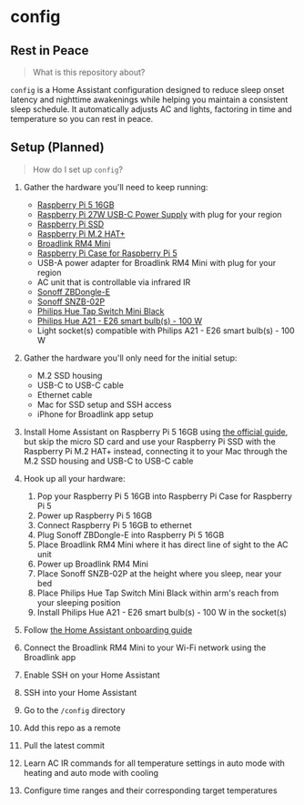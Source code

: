 # config

## Rest in Peace

> What is this repository about?

`config` is a Home Assistant configuration designed to reduce sleep onset latency and nighttime awakenings while helping you maintain a consistent sleep schedule. It automatically adjusts AC and lights, factoring in time and temperature so you can rest in peace.

## Setup (Planned)

> How do I set up `config`?

1. Gather the hardware you'll need to keep running:
   - [Raspberry Pi 5 16GB](https://www.raspberrypi.com/products/raspberry-pi-5)
   - [Raspberry Pi 27W USB-C Power Supply](https://www.raspberrypi.com/products/27w-power-supply) with plug for your region
   - [Raspberry Pi SSD](https://www.raspberrypi.com/products/ssd)
   - [Raspberry Pi M.2 HAT+](https://www.raspberrypi.com/products/m2-hat-plus)
   - [Broadlink RM4 Mini](https://www.broadlink.ae/product-page/broadlink-rm4-mini)
   - [Raspberry Pi Case for Raspberry Pi 5](https://www.raspberrypi.com/products/raspberry-pi-5-case)
   - USB-A power adapter for Broadlink RM4 Mini with plug for your region
   - AC unit that is controllable via infrared IR
   - [Sonoff ZBDongle-E](https://sonoff.tech/product/gateway-and-sensors/sonoff-zigbee-3-0-usb-dongle-plus-e)
   - [Sonoff SNZB-02P](https://sonoff.tech/product/gateway-and-sensors/snzb-02p)
   - [Philips Hue Tap Switch Mini Black](https://www.philips-hue.com/en-us/p/accessory-hue-tap-switch-mini-black/46677581954)
   - [Philips Hue A21 - E26 smart bulb(s) - 100 W](https://www.philips-hue.com/en-us/p/hue-white-and-color-ambiance-a21-e26-smart-bulb-100-w/046677562984)
   - Light socket(s) compatible with Philips A21 - E26 smart bulb(s) - 100 W

1. Gather the hardware you'll only need for the initial setup:
   - M.2 SSD housing
   - USB-C to USB-C cable
   - Ethernet cable
   - Mac for SSD setup and SSH access
   - iPhone for Broadlink app setup

1. Install Home Assistant on Raspberry Pi 5 16GB using [the official guide](https://www.home-assistant.io/installation/raspberrypi), but skip the micro SD card and use your Raspberry Pi SSD with the Raspberry Pi M.2 HAT+ instead, connecting it to your Mac through the M.2 SSD housing and USB-C to USB-C cable

1. Hook up all your hardware:
   1. Pop your Raspberry Pi 5 16GB into Raspberry Pi Case for Raspberry Pi 5
   1. Power up Raspberry Pi 5 16GB
   1. Connect Raspberry Pi 5 16GB to ethernet
   1. Plug Sonoff ZBDongle-E into Raspberry Pi 5 16GB
   1. Place Broadlink RM4 Mini where it has direct line of sight to the AC unit
   1. Power up Broadlink RM4 Mini
   1. Place Sonoff SNZB-02P at the height where you sleep, near your bed
   1. Place Philips Hue Tap Switch Mini Black within arm's reach from your sleeping position
   1. Install Philips Hue A21 - E26 smart bulb(s) - 100 W in the socket(s)

1. Follow [the Home Assistant onboarding guide](https://www.home-assistant.io/getting-started/onboarding)

1. Connect the Broadlink RM4 Mini to your Wi-Fi network using the Broadlink app

1. Enable SSH on your Home Assistant

1. SSH into your Home Assistant

1. Go to the `/config` directory

1. Add this repo as a remote

1. Pull the latest commit

1. Learn AC IR commands for all temperature settings in auto mode with heating and auto mode with cooling

1. Configure time ranges and their corresponding target temperatures


